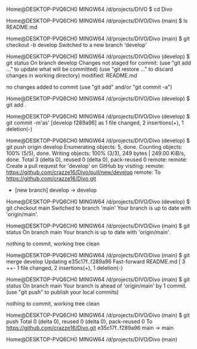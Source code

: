 Home@DESKTOP-PVQ6CH0 MINGW64 /d/projects/DIVO
$ cd Divo

Home@DESKTOP-PVQ6CH0 MINGW64 /d/projects/DIVO/Divo (main)
$ ls
README.md

Home@DESKTOP-PVQ6CH0 MINGW64 /d/projects/DIVO/Divo (main)
$ git checkout -b develop
Switched to a new branch 'develop'

Home@DESKTOP-PVQ6CH0 MINGW64 /d/projects/DIVO/Divo (develop)
$ git status
On branch develop
Changes not staged for commit:
  (use "git add <file>..." to update what will be committed)
  (use "git restore <file>..." to discard changes in working directory)
        modified:   README.md

no changes added to commit (use "git add" and/or "git commit -a")

Home@DESKTOP-PVQ6CH0 MINGW64 /d/projects/DIVO/Divo (develop)
$ git add .

Home@DESKTOP-PVQ6CH0 MINGW64 /d/projects/DIVO/Divo (develop)
$ git commit -m'as'
[develop f289a96] as
 1 file changed, 2 insertions(+), 1 deletion(-)

Home@DESKTOP-PVQ6CH0 MINGW64 /d/projects/DIVO/Divo (develop)
$ git push origin develop
Enumerating objects: 5, done.
Counting objects: 100% (5/5), done.
Writing objects: 100% (3/3), 249 bytes | 249.00 KiB/s, done.
Total 3 (delta 0), reused 0 (delta 0), pack-reused 0
remote:
remote: Create a pull request for 'develop' on GitHub by visiting:
remote:      https://github.com/crazze16/Divo/pull/new/develop
remote:
To https://github.com/crazze16/Divo.git
 * [new branch]      develop -> develop

Home@DESKTOP-PVQ6CH0 MINGW64 /d/projects/DIVO/Divo (develop)
$ git checkout main
Switched to branch 'main'
Your branch is up to date with 'origin/main'.

Home@DESKTOP-PVQ6CH0 MINGW64 /d/projects/DIVO/Divo (main)
$ git status
On branch main
Your branch is up to date with 'origin/main'.

nothing to commit, working tree clean

Home@DESKTOP-PVQ6CH0 MINGW64 /d/projects/DIVO/Divo (main)
$ git merge develop
Updating e35c17f..f289a96
Fast-forward
 README.md | 3 ++-
 1 file changed, 2 insertions(+), 1 deletion(-)

Home@DESKTOP-PVQ6CH0 MINGW64 /d/projects/DIVO/Divo (main)
$ git status
On branch main
Your branch is ahead of 'origin/main' by 1 commit.
  (use "git push" to publish your local commits)

nothing to commit, working tree clean

Home@DESKTOP-PVQ6CH0 MINGW64 /d/projects/DIVO/Divo (main)
$ git push
Total 0 (delta 0), reused 0 (delta 0), pack-reused 0
To https://github.com/crazze16/Divo.git
   e35c17f..f289a96  main -> main

Home@DESKTOP-PVQ6CH0 MINGW64 /d/projects/DIVO/Divo (main)
